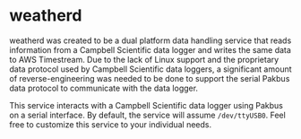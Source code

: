# weatherd

weatherd was created to be a dual platform data handling service that reads information from a Campbell Scientific data logger and writes the same data to AWS Timestream.  Due to the lack of Linux support and the proprietary data protocol used by Campbell Scientific data loggers, a significant amount of reverse-engineering was needed to be done to support the serial Pakbus data protocol to communicate with the data logger.

This service interacts with a Campbell Scientific data logger using Pakbus on a serial interface.  By default, the service will assume `/dev/ttyUSB0`.  Feel free to customize this service to your individual needs.
